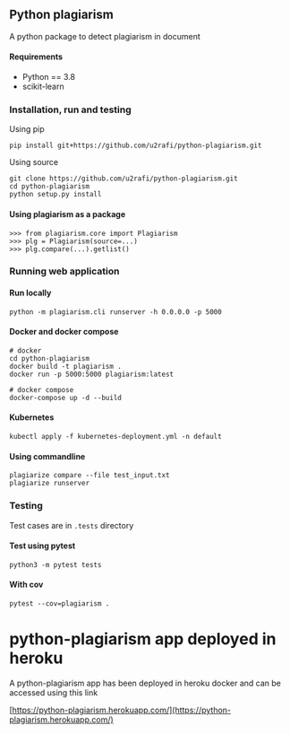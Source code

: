 ## Python plagiarism
A python package to detect plagiarism in document

#### Requirements
* Python == 3.8
* scikit-learn

### Installation, run and testing

Using pip

```
pip install git+https://github.com/u2rafi/python-plagiarism.git
```

Using source

```
git clone https://github.com/u2rafi/python-plagiarism.git
cd python-plagiarism
python setup.py install
```

#### Using plagiarism as a package
```
>>> from plagiarism.core import Plagiarism
>>> plg = Plagiarism(source=...)
>>> plg.compare(...).getlist()
```

### Running web application

#### Run locally 
```
python -m plagiarism.cli runserver -h 0.0.0.0 -p 5000
```

#### Docker and docker compose

```
# docker 
cd python-plagiarism
docker build -t plagiarism .
docker run -p 5000:5000 plagiarism:latest

# docker compose
docker-compose up -d --build
```

#### Kubernetes
```
kubectl apply -f kubernetes-deployment.yml -n default
```

#### Using commandline
```
plagiarize compare --file test_input.txt
plagiarize runserver
```

### Testing

Test cases are in `.tests` directory

#### Test using pytest

```
python3 -m pytest tests
```

#### With cov
```
pytest --cov=plagiarism .
```

# python-plagiarism app deployed in heroku
A python-plagiarism app has been deployed in heroku docker and can be accessed using this link

[https://python-plagiarism.herokuapp.com/](https://python-plagiarism.herokuapp.com/)